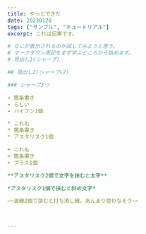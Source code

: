 ```yaml
---
title: やっとできた
date: 20230120
tags: ["サンプル", "チュートリアル"]
excerpt: これは記事です。

# なにが表示されるのか試してみようと思う。
# マークダウン表記をまず学ぶところから始めます。
# 見出し1(シャープ)

## 見出し2(シャープ×2)

### シャープ3つ

- 箇条書き
- らしい
- ハイフン1個

* これも
* 箇条書き
* アスタリスク1個

+ これも
+ 箇条書き
+ プラス1個

**アスタリスク2個で文字を挟むと太字**

*アスタリスク1個で挟むと斜め文字*

~~波線2個で挟むと打ち消し線、あんまり使わなそう~~



---
```

